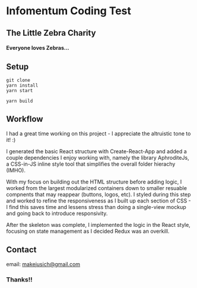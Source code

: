# Infomentum Coding Test 

## The Little Zebra Charity 
#### Everyone loves Zebras...

## Setup 

```
git clone 
yarn install 
yarn start 
```

```
yarn build
```

## Workflow 

I had a great time working on this project - I appreciate the altruistic tone to it! :) 

I generated the basic React structure with Create-React-App and added a couple dependencies I enjoy working with, namely the library AphroditeJs, a CSS-in-JS inline style tool that simplifies the overall folder hierachy (IMHO).

With my focus on building out the HTML structure before adding logic, I worked from the largest modularized containers down to smaller resuable compnents that may reappear (buttons, logos, etc). I styled during this step and worked to refine the responsiveness as I built up each section of CSS - I find this saves time and lessens stress than doing a single-view mockup and going back to introduce responsivity.

After the skeleton was complete, I implemented the logic in the React style, focusing on state management as I decided Redux was an overkill.


## Contact 

email: makejusich@gmail.com 


### Thanks!!
